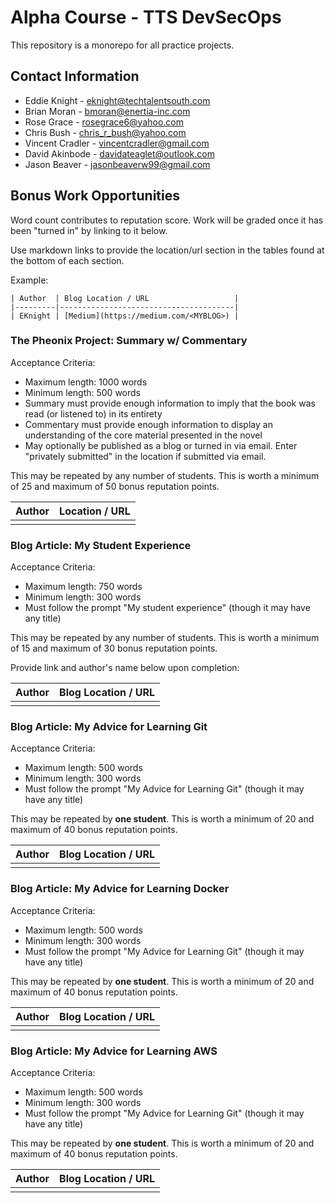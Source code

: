 # Alpha Course - TTS DevSecOps

This repository is a monorepo for all practice projects.

## Contact Information

- Eddie Knight - eknight@techtalentsouth.com
- Brian Moran - bmoran@enertia-inc.com
- Rose Grace - rosegrace6@yahoo.com
- Chris Bush - chris_r_bush@yahoo.com
- Vincent Cradler - vincentcradler@gmail.com
- David Akinbode - davidateaglet@outlook.com
- Jason Beaver - jasonbeaverw99@gmail.com


## Bonus Work Opportunities

Word count contributes to reputation score. Work will be graded once it has been "turned in" by linking to it below. 

Use markdown links to provide the location/url section in the tables found at the bottom of each section. 

Example:

```
| Author  | Blog Location / URL                   |
|---------|---------------------------------------|
| EKnight | [Medium](https://medium.com/<MYBLOG>) |
```


### The Pheonix Project: Summary w/ Commentary

Acceptance Criteria:
- Maximum length: 1000 words
- Minimum length: 500 words
- Summary must provide enough information to imply that the book was read (or listened to) in its entirety
- Commentary must provide enough information to display an understanding of the core material presented in the novel
- May optionally be published as a blog or turned in via email. Enter "privately submitted" in the location if submitted via email.

This may be repeated by any number of students. This is worth a minimum of 25 and maximum of 50 bonus reputation points.

| Author | Location / URL      |
|--------|---------------------|
|        |                     |


### Blog Article: My Student Experience

Acceptance Criteria:
- Maximum length: 750 words
- Minimum length: 300 words
- Must follow the prompt "My student experience" (though it may have any title)

This may be repeated by any number of students. This is worth a minimum of 15 and maximum of 30 bonus reputation points.

Provide link and author's name below upon completion:

| Author | Blog Location / URL |
|--------|---------------------|
|        |                     |


### Blog Article: My Advice for Learning Git

Acceptance Criteria:
- Maximum length: 500 words
- Minimum length: 300 words
- Must follow the prompt "My Advice for Learning Git" (though it may have any title)

This may be repeated by **one student**. This is worth a minimum of 20 and maximum of 40 bonus reputation points.

| Author | Blog Location / URL |
|--------|---------------------|
|        |                     |


### Blog Article: My Advice for Learning Docker

Acceptance Criteria:
- Maximum length: 500 words
- Minimum length: 300 words
- Must follow the prompt "My Advice for Learning Git" (though it may have any title)

This may be repeated by **one student**. This is worth a minimum of 20 and maximum of 40 bonus reputation points.

| Author | Blog Location / URL |
|--------|---------------------|
|        |                     |


### Blog Article: My Advice for Learning AWS

Acceptance Criteria:
- Maximum length: 500 words
- Minimum length: 300 words
- Must follow the prompt "My Advice for Learning Git" (though it may have any title)

This may be repeated by **one student**. This is worth a minimum of 20 and maximum of 40 bonus reputation points.

| Author | Blog Location / URL |
|--------|---------------------|
|        |                     |
